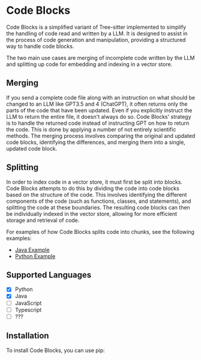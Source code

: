 # Code Blocks

Code Blocks is a simplified variant of Tree-sitter implemented to simplify the
handling of code read and written by a LLM. It is designed to assist
in the process of code generation and manipulation, providing a structured way
to handle code blocks.

The two main use cases are merging of incomplete code written by the LLM and 
splitting up code for embedding and indexing in a vector store.

## Merging
If you send a complete code file along with an instruction on what should be 
changed to an LLM like GPT3.5 and 4 (ChatGPT), it often returns only the parts 
of the code that have been updated. Even if you explicitly instruct the LLM to
return the entire file, it doesn't always do so. Code Blocks' strategy is to 
handle the returned code instead of instructing GPT on how to return the code.
This is done by applying a number of not entirely scientific methods. The
merging process involves comparing the original and updated code blocks, 
identifying the differences, and merging them into a single, updated code block.

## Splitting
In order to index code in a vector store, it must first be split into blocks. 
Code Blocks attempts to do this by dividing the code into code blocks based 
on the structure of the code. This involves identifying the different components 
of the code (such as functions, classes, and statements), and splitting the code
at these boundaries. The resulting code blocks can then be individually indexed
in the vector store, allowing for more efficient storage and retrieval of code.

For examples of how Code Blocks splits code into chunks, see the following examples:
- [Java Example](tests/java/Example.md)
- [Python Example](tests/python/example.md)

## Supported Languages
- [x] Python
- [x] Java
- [ ] JavaScript
- [ ] Typescript
- [ ] ???

## Installation
To install Code Blocks, you can use pip:
